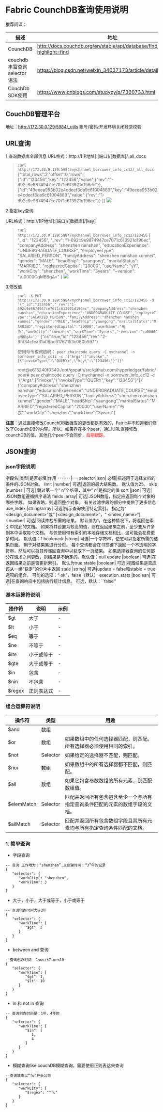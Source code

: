 # Fabric CounchDB查询使用说明 #

推荐阅读：

描述|地址
---|---
CounchDB|http://docs.couchdb.org/en/stable/api/database/find.html?highlight=find
couchdb 丰富查询 selector 语法|https://blog.csdn.net/weixin_34037173/article/details/91809461
CouchDb SDK使用|https://www.cnblogs.com/studyzy/p/7360733.html

## CouchDB管理平台 ##
地址：http://172.30.0.129:5984/_utils
账号/密码:开发环境关闭登录校验

## URL查询 ##

1.查询数据库全部信息
URL格式：http://[IP地址]:[端口]/[数据库]/_all_docs

>`curl http://172.30.0.129:5984/mychannel_borrower_info_cc12/_all_docs`
>{"total_rows":2,"offset":0,"rows":[
{"id":"123456","key":"123456","value":{"rev":"1-692c9e9874947ce7071c613921d196ec"}},
{"id":"49eeea953b02e4cdeef3da9c61004889","key":"49eeea953b02e4cdeef3da9c61004889","value":{"rev":"1-692c9e9874947ce7071c613921d196ec"}}
]}
>![](https://i.imgur.com/ZJWQzRk.png)

2.指定key查询

URL格式：http://[IP地址]:[端口]/[数据库]/[key]
>`curl http://172.30.0.129:5984/mychannel_borrower_info_cc12/123456`
>{
    "_id": "123456",
    "_rev": "1-692c9e9874947ce7071c613921d196ec",
    "companyAddress": "shenzhen nanshan",
    "educationExperience": "UNDERGRADUATE_COURSE",
    "employeeType": "SALARIED_PERSON",
    "familyAddress": "shenzhen nanshan xunmei",
    "gender": "MALE",
    "headShip": "yaungong",
    "maritalStatus": "MARRIED",
    "registeredCapital": "20000",
    "userName": "yY",
    "workCity": "shenzhen",
    "workTime": "3years",
    "~version": "\u0000CgMBBgA="
}
![](https://i.imgur.com/mP5LV9c.jpg)

3.修改值

>`curl -X PUT http://172.30.0.129:5984/mychannel_borrower_info_cc12/123456 -d '{"_id":"123456","_rev":"1-692c9e9874947ce7071c613921d196ec","companyAddress":"shenzhen nanshan","educationExperience":"UNDERGRADUATE_COURSE","employeeType":"SALARIED_PERSON","familyAddress":"shenzhen nanshan xunmei","gender":"MALE","headShip":"yaungong","maritalStatus":"MARRIED","registeredCapital":"20000","userName":"布衣","workCity":"shenzhen","workTime":"3years","~version":"\u0000CgMBBgA="}'`
>{"ok":true,"id":"123456","rev":"2-8fd34cfea31a06bc61767153c080b597"}
>
>使用命令查询链码：
>`peer chaincode query -C mychannel -n borrower_info_cc12 -c '{"Args":["invoke","{\"invokeType\":\"QUERY\",\"key\":\"123456\"}"]}'`
>
>root@e615240f0340:/opt/gopath/src/github.com/hyperledger/fabric/peer# peer chaincode query -C mychannel -n borrower_info_cc12 -c '{"Args":["invoke","{\"invokeType\":\"QUERY\",\"key\":\"123456\"}"]}'
{"companyAddress":"shenzhen nanshan","educationExperience":"UNDERGRADUATE_COURSE","employeeType":"SALARIED_PERSON","familyAddress":"shenzhen nanshan xunmei","gender":"MALE","headShip":"yaungong","maritalStatus":"MARRIED","registeredCapital":"20000","userName":"布衣","workCity":"shenzhen","workTime":"3years"}


**注意**：通过直接修改CounchDB数据库的更改都是有效的，Fatric并不知道我们修改了CounchDB的内容。所以，如果存在多个peer，通过URL直接修改counchDB的值，其他几个peer不会同步，<span style="color:red">后期跟踪。</span>

## JSON查询 ##

### json字段说明 ###
字段名|类型|是否必填|作用
---|---|---
selector|json| 必填|描述用于选择文档的条件的JSON对象。
limit |number| 可选|返回的最大结果数。 默认值为25。
skip |number | 可选| 跳过第一个“ n”个结果，其中“ n”是指定的值
sort |json| 可选| JSON数组遵循排序语法
fields |array| 可选|JSON数组，指定应返回每个对象的哪些字段。 如果省略，则返回整个对象。 有关过滤字段的部分中提供了更多信息
use_index |string/array| 可选|指示查询使用特定索引。 指定为“ <design_document>”或“ [<design_document>”，“ <index_name>”]
r|number| 可选|阅读仲裁所需的结果。 默认值为1，在这种情况下，将返回在索引中找到的文档。 如果将其设置为较高的值，则在返回结果之前，至少要从许多副本中读取每个文档。 与仅使用带有索引的本地存储文档相比，这可能会花费更多时间。 默认值：1
bookmark |string| 可选|一个字符串，使您可以指定所需的结果页面。 用于对结果集进行分页。 每个查询都会在书签键下返回一个不透明的字符串，然后可以将其传递回查询中以获取下一页结果。 如果选择器查询的任何部分在请求之间更改，则结果是不确定的。默认值：null
update |boolean| 可选|在返回结果之前是否更新索引。 默认为true
stable |boolean| 可选|视图结果是否应该从一组“稳定”的分片中返回
stale |string| 可选|update = false和stable = true选项的组合。 可能的选项：“ ok”，false（默认）
execution_stats |boolean| 可选|在查询响应中包括执行统计信息。 可选，默认：``false''


### 基本运算符说明 ###

操作符|说明|示例
---|---|---
$gt |大于|-
$lt|小于 |-
$eq|等于|-
$ne|不等于|-
$lte|小于或等于|-
$gte|大于或等于|-
$in|包含|-
$nin | 不包含 |-
$regex|正则表达式|-

### 组合运算符说明 ###
操作符|类型|用途
---|---|---
$and|数组||如果数组中的所有选择器都匹配，则匹配。
$or|数组|如果数组中的任何选择器匹配，则匹配。 所有选择器必须使用相同的索引。
$not|Selector|如果给定的选择器不匹配，则匹配。
$nor|数组|如果数组中的所有选择器都不匹配，则匹配。
$all|数组|如果它包含参数数组的所有元素，则匹配数组值。
$elemMatch|Selector|匹配并返回所有包含包含至少一个与所有指定查询条件匹配的元素的数组字段的文档。
$allMatch|Selector|匹配并返回所有包含数组字段且其所有元素均与所有指定查询条件匹配的文档。


### 1. 简单查询 ###

- 字段查询

```
-- 查询 工作地为：“shenzhen”,且创建时间：“3”年的记录
{
   "selector": {
      "workCity": "shenzhen",
      "workTime": 3
   }
}
```


- 大于，小于，大于或等于，小于或等于

```
-- 查询创办时间大于3年
{
   "selector": {
      "workTime": {
         "$gt": 3
      }
   }
}

```
- between and 查询

```
--查询创办时间  1<workTime<10
{
   "selector": {
      "workTime": {
         "$gt": 1,
         "$lt": 10
      }
   }
}

```

- in 和 not in 查询 

```
-- 查询创办时间是：1年，4年的
{
   "selector": {
      "workTime": {
         "$in": [
            1,
            4
         ]
      }
   }
}
```

- 模糊查询like
couchDB模糊查询，需要使用正则表达来查询

```
--查询城市以“fu”开头公司
{
   "selector": {
      "workCity": {
         "$regex": "^fu"
      }
   }
}
```



